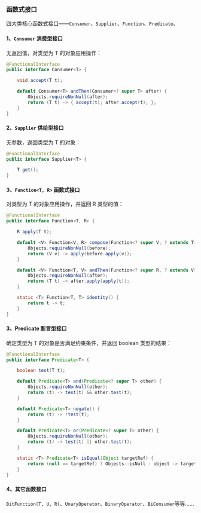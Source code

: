 ### 函数式接口

四大类核心函数式接口——`Consumer`、`Supplier`、`Function`、`Predicate`。

#### 1、`Consumer` 消费型接口

无返回值，对类型为 T 的对象应用操作：

```java
@FunctionalInterface
public interface Consumer<T> {

    void accept(T t);

    default Consumer<T> andThen(Consumer<? super T> after) {
        Objects.requireNonNull(after);
        return (T t) -> { accept(t); after.accept(t); };
    }
}
```

#### 2、`Supplier` 供给型接口

无参数，返回类型为 T 的对象：

```java
@FunctionalInterface
public interface Supplier<T> {

    T get();
}
```

#### 3、`Function<T, R>` 函数式接口

对类型为 T 的对象应用操作，并返回 R 类型的值：

```java
@FunctionalInterface
public interface Function<T, R> {

	R apply(T t);

	default <V> Function<V, R> compose(Function<? super V, ? extends T> before) {
    	Objects.requireNonNull(before);
    	return (V v) -> apply(before.apply(v));
    }

	default <V> Function<T, V> andThen(Function<? super R, ? extends V> after) {
    	Objects.requireNonNull(after);
    	return (T t) -> after.apply(apply(t));
    }

	static <T> Function<T, T> identity() {
    	return t -> t;
    }
}
```

#### 3、Predicate 断言型接口

确定类型为 T 的对象是否满足约束条件，并返回 boolean 类型的结果：

```java
@FunctionalInterface
public interface Predicate<T> {

    boolean test(T t);

    default Predicate<T> and(Predicate<? super T> other) {
    	Objects.requireNonNull(other);
    	return (t) -> test(t) && other.test(t);
    }

    default Predicate<T> negate() {
    	return (t) -> !test(t);
    }

    default Predicate<T> or(Predicate<? super T> other) {
        Objects.requireNonNull(other);
        return (t) -> test(t) || other.test(t);
	}

    static <T> Predicate<T> isEqual(Object targetRef) {
    	return (null == targetRef) ? Objects::isNull : object -> targetRef.equals(object);
    }
}
```

#### 4、其它函数接口

`BitFunction(T, U, R)`、`UnaryOperator`、`BinaryOperator`、`BiConsumer`等等……